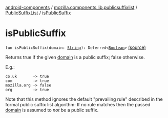 [android-components](../../index.md) / [mozilla.components.lib.publicsuffixlist](../index.md) / [PublicSuffixList](index.md) / [isPublicSuffix](./is-public-suffix.md)

# isPublicSuffix

`fun isPublicSuffix(domain: `[`String`](https://kotlinlang.org/api/latest/jvm/stdlib/kotlin/-string/index.html)`): Deferred<`[`Boolean`](https://kotlinlang.org/api/latest/jvm/stdlib/kotlin/-boolean/index.html)`>` [(source)](https://github.com/mozilla-mobile/android-components/blob/master/components/lib/publicsuffixlist/src/main/java/mozilla/components/lib/publicsuffixlist/PublicSuffixList.kt#L54)

Returns true if the given [domain](is-public-suffix.md#mozilla.components.lib.publicsuffixlist.PublicSuffixList$isPublicSuffix(kotlin.String)/domain) is a public suffix; false otherwise.

E.g.:

```
co.uk       -> true
com         -> true
mozilla.org -> false
org         -> true
```

Note that this method ignores the default "prevailing rule" described in the formal public suffix list algorithm:
If no rule matches then the passed [domain](is-public-suffix.md#mozilla.components.lib.publicsuffixlist.PublicSuffixList$isPublicSuffix(kotlin.String)/domain) is assumed to *not* be a public suffix.


